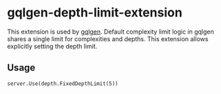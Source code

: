 # gqlgen-depth-limit-extension

This extension is used by [gqlgen](https://github.com/99designs/gqlgen). Default complexity limit logic in gqlgen shares a single limit for complexities and depths. This extension allows explicitly setting the depth limit.

## Usage

```golang
server.Use(depth.FixedDepthLimit(5))
```
